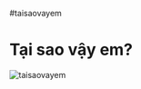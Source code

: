 #taisaovayem
# Tại sao vậy em?


![taisaovayem](https://media1.tenor.com/m/Dq0uwQ4pO88AAAAd/aeons-aeonsroleplay.gif "Magic")
